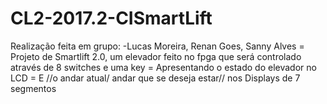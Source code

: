 # CL2-2017.2-CISmartLift
Realização feita em grupo: -Lucas Moreira, Renan Goes, Sanny Alves  = Projeto de Smartlift 2.0, um elevador feito no fpga que será controlado através de 8 switches e uma key  = Apresentando o estado do elevador no LCD  = E //o andar atual/ andar que se deseja estar// nos Displays de 7 segmentos

